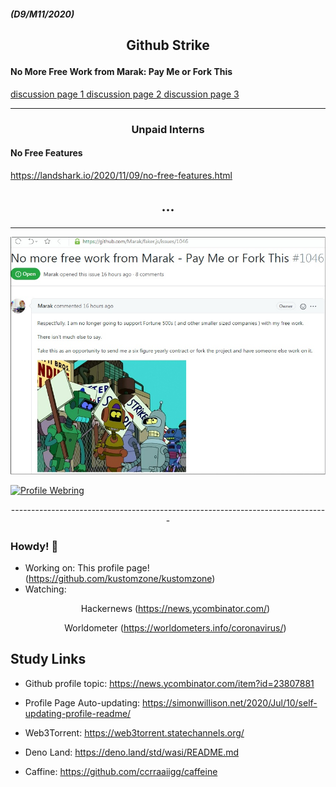 ##### (D9/M11/2020)

## <p align="center"> Github Strike </p>

<H4> No More Free Work from Marak: Pay Me or Fork This </H4>

<a href="https://news.ycombinator.com/item?id=25032105&p=1"> discussion page 1 </a>
<a href="https://news.ycombinator.com/item?id=25032105&p=2"> discussion page 2 </a>
<a href="https://news.ycombinator.com/item?id=25032105&p=3"> discussion page 3 </a> 

<hr>

### <p align="center"> Unpaid Interns </p>

<H4> No Free Features </H4>

https://landshark.io/2020/11/09/no-free-features.html

## <p align="center"> ... </p>

<hr>

<a href="https://github.com/Marak/faker.js/issues/1046"><img src="img/GithubStrike.jpg"></a>

[![Profile Webring](https://randos.online/u/kustomzone)](https://randos.online/u/kustomzone/next) 

<p align="center"> ------------------------------------------------------------------------------- </p>

### Howdy! 👋

- Working on: This profile page! (https://github.com/kustomzone/kustomzone)
- Watching: <p align="center"> Hackernews (https://news.ycombinator.com/) </p>
            <p align="center"> Worldometer (https://worldometers.info/coronavirus/) </p>

## Study Links

- Github profile topic: https://news.ycombinator.com/item?id=23807881
- Profile Page Auto-updating: https://simonwillison.net/2020/Jul/10/self-updating-profile-readme/

- Web3Torrent: https://web3torrent.statechannels.org/
- Deno Land:   https://deno.land/std/wasi/README.md
- Caffine:     https://github.com/ccrraaiigg/caffeine
